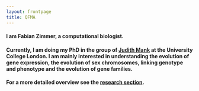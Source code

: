 ```yaml
---
layout: frontpage
title: QFMA
---
```


#### I am Fabian Zimmer, a computational biologist. 

#### Currently, I am doing my PhD in the group of [Judith Mank](http://www.ucl.ac.uk/mank-group/) at the University College London. I am mainly interested in understanding the evolution of gene expression, the evolution of sex chromosomes, linking genotype and phenotype and the evolution of gene families. 
#### For a more detailed overview see the [research section](research).